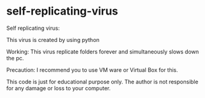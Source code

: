 # self-replicating-virus
Self replicating virus: 

This virus is created by using python

Working: This virus replicate folders forever and simultaneously slows down the pc. 

Precaution: I recommend you to use VM ware or Virtual Box for this. 

This code is just for educational purpose only. The author is not responsible for any damage or loss to your computer.

